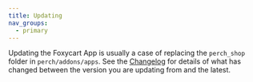 ```yaml
---
title: Updating
nav_groups:
  - primary
---
```


Updating the Foxycart App is usually a case of replacing the `perch_shop` folder in `perch/addons/apps`. See the [Changelog](/addons/perch-foxycart/changelog) for details of what has changed between the version you are updating from and the latest.
